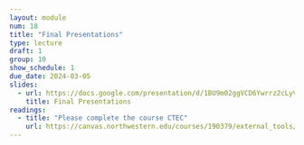 ```yaml
---
layout: module
num: 18
title: "Final Presentations"
type: lecture
draft: 1
group: 10
show_schedule: 1
due_date: 2024-03-05
slides:
  - url: https://docs.google.com/presentation/d/1BU9m02ggVCD6Ywrrz2cLyVIl1oY84CciTuU0sX-hzGI/edit?usp=sharing
    title: Final Presentations
readings:
  - title: "Please complete the course CTEC"
    url: https://canvas.northwestern.edu/courses/190379/external_tools/8871
---    
```


